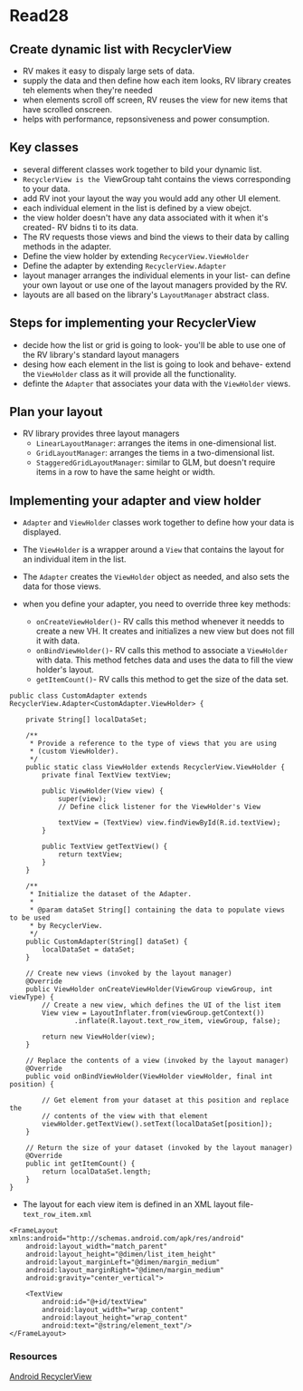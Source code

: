 # Read28

## Create dynamic list with RecyclerView

- RV makes it easy to dispaly large sets of data.
- supply the data and then define how each item looks, RV library creates teh elements when they're needed
- when elements scroll off screen, RV reuses the view for new items that have scrolled onscreen.
- helps with performance, repsonsiveness and power consumption.

## Key classes

- several different classes work together to bild your dynamic list.
- `RecyclerView is the `ViewGroup taht contains the views corresponding to your data.
- add RV inot your layout the way you would add any other UI element.
- each individual element in the list is defined by a view obejct.
- the view holder doesn't have any data associated with it when it's created- RV bidns ti to its data.
- The RV requests those views and bind the views to their data by calling methods in the adapter.
- Define the view holder by extending `RecycerView.ViewHolder`
- Define the adapter by extending `RecyclerView.Adapter`
- layout manager arranges the individual elements in your list- can define your own layout or use one of the layout managers provided by the RV.
- layouts are all based on the library's `LayoutManager` abstract class.

## Steps for implementing your RecyclerView

- decide how the list or grid is going to look- you'll be able to use one of the RV library's standard layout managers
- desing how each element in the list is going to look and behave- extend the `ViewHolder` class as it will provide all the functionality.
- definte the `Adapter` that associates your data with the `ViewHolder` views.


## Plan your layout

- RV library provides three layout managers
  - `LinearLayoutManager`: arranges the items in one-dimensional list.
  - `GridLayoutManager`: arranges the tiems in a two-dimensional list.
  - `StaggeredGridLayoutManager`: similar to GLM, but doesn't require items in a row to have the same height or width.

## Implementing your adapter and view holder

- `Adapter` and `ViewHolder` classes work together to define how your data is displayed.
- The `ViewHolder` is a wrapper around a `View` that contains the layout for an individual item in the list.
- The `Adapter` creates the `ViewHolder` object as needed, and also sets the data for those views.

- when you define your adapter, you need to override three key methods:
  - `onCreateViewHolder()`- RV calls this method whenever it needds to create a new VH. It creates and initializes a new view but does not fill it with data.
  - `onBindViewHolder()`- RV calls this method to associate a `ViewHolder` with data. This method fetches data and uses the data to fill the view holder's layout.
  - `getItemCount()`- RV calls this method to get the size of the data set.

```
public class CustomAdapter extends RecyclerView.Adapter<CustomAdapter.ViewHolder> {

    private String[] localDataSet;

    /**
     * Provide a reference to the type of views that you are using
     * (custom ViewHolder).
     */
    public static class ViewHolder extends RecyclerView.ViewHolder {
        private final TextView textView;

        public ViewHolder(View view) {
            super(view);
            // Define click listener for the ViewHolder's View

            textView = (TextView) view.findViewById(R.id.textView);
        }

        public TextView getTextView() {
            return textView;
        }
    }

    /**
     * Initialize the dataset of the Adapter.
     *
     * @param dataSet String[] containing the data to populate views to be used
     * by RecyclerView.
     */
    public CustomAdapter(String[] dataSet) {
        localDataSet = dataSet;
    }

    // Create new views (invoked by the layout manager)
    @Override
    public ViewHolder onCreateViewHolder(ViewGroup viewGroup, int viewType) {
        // Create a new view, which defines the UI of the list item
        View view = LayoutInflater.from(viewGroup.getContext())
                .inflate(R.layout.text_row_item, viewGroup, false);

        return new ViewHolder(view);
    }

    // Replace the contents of a view (invoked by the layout manager)
    @Override
    public void onBindViewHolder(ViewHolder viewHolder, final int position) {

        // Get element from your dataset at this position and replace the
        // contents of the view with that element
        viewHolder.getTextView().setText(localDataSet[position]);
    }

    // Return the size of your dataset (invoked by the layout manager)
    @Override
    public int getItemCount() {
        return localDataSet.length;
    }
}

```

- The layout for each view item is defined in an XML layout file- `text_row_item.xml`

```
<FrameLayout xmlns:android="http://schemas.android.com/apk/res/android"
    android:layout_width="match_parent"
    android:layout_height="@dimen/list_item_height"
    android:layout_marginLeft="@dimen/margin_medium"
    android:layout_marginRight="@dimen/margin_medium"
    android:gravity="center_vertical">

    <TextView
        android:id="@+id/textView"
        android:layout_width="wrap_content"
        android:layout_height="wrap_content"
        android:text="@string/element_text"/>
</FrameLayout>

```

### Resources

[Android RecyclerView](https://developer.android.com/guide/topics/ui/layout/recyclerview#java)  